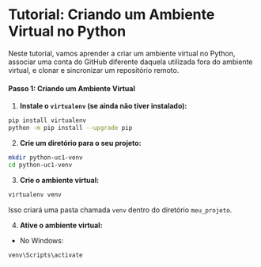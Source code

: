 
# Tutorial: Criando um Ambiente Virtual no Python

Neste tutorial, vamos aprender a criar um ambiente virtual no Python, associar uma conta do GitHub diferente daquela utilizada fora do ambiente virtual, e clonar e sincronizar um repositório remoto.

#### Passo 1: Criando um Ambiente Virtual

1. **Instale o `virtualenv` (se ainda não tiver instalado):**

```bash
pip install virtualenv
python -m pip install --upgrade pip
```

2. **Crie um diretório para o seu projeto:**

```bash
mkdir python-uc1-venv
cd python-uc1-venv
```

3. **Crie o ambiente virtual:**

```bash
virtualenv venv
```

Isso criará uma pasta chamada `venv` dentro do diretório `meu_projeto`.

4. **Ative o ambiente virtual:**

- No Windows:

```bash
venv\Scripts\activate
```
